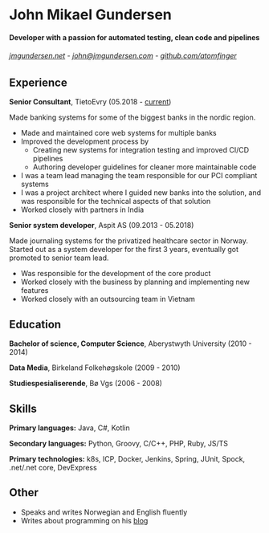John Mikael Gundersen
=====================

#### Developer with a passion for automated testing, clean code and pipelines
###### [jmgundersen.net](https://www.jmgundersen.net/) - john@jmgundersen.com - [github.com/atomfinger](https://github.com/atomfinger/)

Experience
----------

**Senior Consultant**, TietoEvry (05.2018 - [current](https://www.ThisNotARealWebsite.com/))

Made banking systems for some of the biggest banks in the nordic region.

 * Made and maintained core web systems for multiple banks
 * Improved the development process by
    * Creating new systems for integration testing and improved CI/CD pipelines
    * Authoring developer guidelines for cleaner more maintainable code
 * I was a team lead managing the team responsible for our PCI compliant systems
 * I was a project architect where I guided new banks into the solution, and was responsible for the technical aspects of that solution
 * Worked closely with partners in India

**Senior system developer**, Aspit AS (09.2013 - 05.2018)

Made journaling systems for the privatized healthcare sector in Norway. Started out as a system developer for the first 3 years, eventually got promoted to senior team lead.

 * Was responsible for the development of the core product
 * Worked closely with the business by planning and implementing new features
 * Worked closely with an outsourcing team in Vietnam

Education
----------
**Bachelor of science, Computer Science**, Aberystwyth University (2010 - 2014)

**Data Media**, Birkeland Folkehøgskole (2009 - 2010)

**Studiespesialiserende**, Bø Vgs (2006 - 2008)

Skills
----------
**Primary languages:** Java, C#, Kotlin

**Secondary languages:** Python, Groovy, C/C++, PHP, Ruby, JS/TS

**Primary technologies:** k8s, ICP, Docker, Jenkins, Spring, JUnit, Spock, .net/.net core, DevExpress

Other
----------
 * Speaks and writes Norwegian and English fluently
 * Writes about programming on his [blog](https://www.jmgundersen.net/blog)